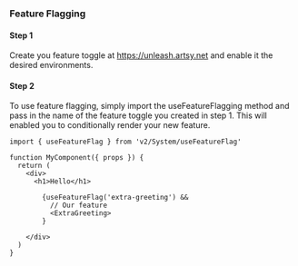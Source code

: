 ### Feature Flagging

#### Step 1

Create you feature toggle at https://unleash.artsy.net and enable it the desired environments.

#### Step 2

To use feature flagging, simply import the useFeatureFlagging method and pass in the name of the feature toggle you created in step 1. This will enabled you to conditionally render your new feature.

```tsx
import { useFeatureFlag } from 'v2/System/useFeatureFlag'

function MyComponent({ props }) {
  return (
    <div>
      <h1>Hello</h1>

        {useFeatureFlag('extra-greeting') &&
          // Our feature
          <ExtraGreeting>
        }

    </div>
  )
}
```
